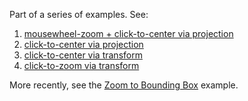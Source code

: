 Part of a series of examples. See:

1. [mousewheel-zoom + click-to-center via projection](http://bl.ocks.org/2206340)
2. [click-to-center via projection](http://bl.ocks.org/2206489)
3. [click-to-center via transform](http://bl.ocks.org/2206529)
4. [click-to-zoom via transform](http://bl.ocks.org/2206590)

More recently, see the [Zoom to Bounding Box](/mbostock/4699541) example.